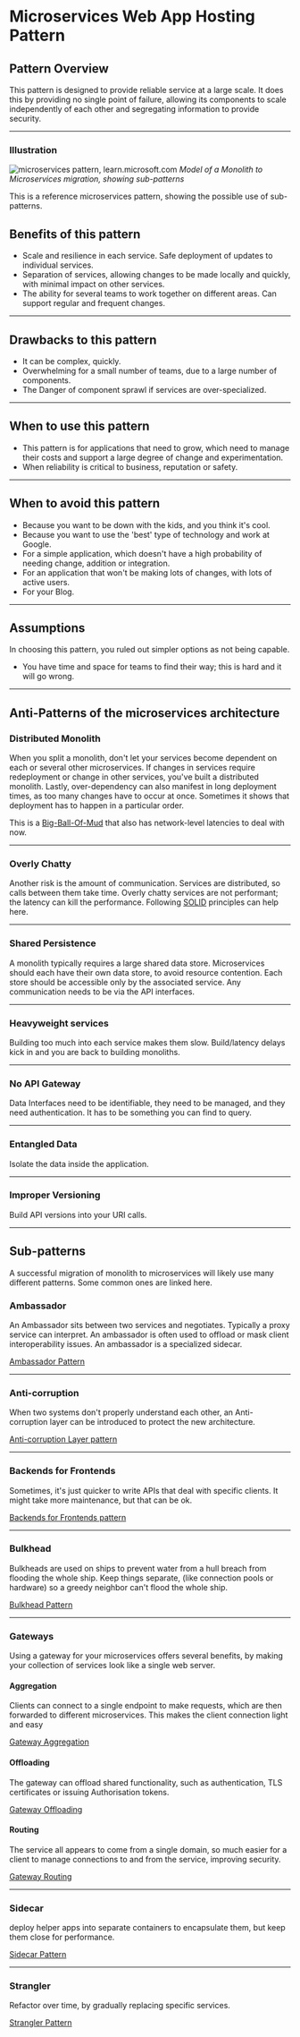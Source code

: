 # Microservices Web App Hosting Pattern

## Pattern Overview

This pattern is designed to provide reliable service at a large scale. It does
this by providing no single point of failure, allowing its components to
scale independently of each other and segregating information to provide
security.

***

### Illustration

![microservices pattern, learn.microsoft.com](./images/microservices-patterns.png)
*Model of a Monolith to Microservices migration, showing sub-patterns*

This is a reference microservices pattern, showing the possible use of sub-patterns.

## Benefits of this pattern

* Scale and resilience in each service.
Safe deployment of updates to individual services.
* Separation of services, allowing changes to be made locally and quickly, with
minimal impact on other services.
* The ability for several teams to work together on different areas. Can support
regular and frequent changes.

***

## Drawbacks to this pattern

* It can be complex, quickly.
* Overwhelming for a small number of teams, due to a large number of
components.
* The Danger of component sprawl if services are over-specialized.

***

## When to use this pattern

* This pattern is for applications that need to grow, which need to manage
their costs and support a large degree of change and experimentation.
* When reliability is critical to business, reputation or safety.

***

## When to avoid this pattern

* Because you want to be down with the kids, and you think it's cool.
* Because you want to use the 'best' type of technology and work at Google.
* For a simple application, which doesn't have a high probability of needing
change, addition or integration.
* For an application that won't be making lots of changes, with lots of
active users.
* For your Blog.

***

## Assumptions

In choosing this pattern, you ruled out simpler options as not being capable.

* You have time and space for teams to find their way; this is hard and it
will go wrong.

***

## Anti-Patterns of the microservices architecture

### Distributed Monolith

When you split a monolith, don't let your services become dependent on each
or several other microservices. If changes in services require redeployment or
change in other services, you've built a distributed monolith.
Lastly, over-dependency can also manifest in long deployment times, as too many
changes have to occur at once. Sometimes it shows that deployment has to
happen in a particular order.

This is a [Big-Ball-Of-Mud][def2] that also has network-level latencies to
deal with now.

[def2]: http://www.laputan.org/mud/mud.html#BigBallOfMud

***

### Overly Chatty

Another risk is the amount of communication. Services are distributed, so calls
between them take time. Overly chatty services are not performant; the latency
can kill the performance. Following [SOLID][def1] principles can help here.

[def1]: https://en.wikipedia.org/wiki/SOLID

***

### Shared Persistence

A monolith typically requires a large shared data store. Microservices should
each have their own data store, to avoid resource contention. Each store should
be accessible only by the associated service. Any communication needs to be via
the API interfaces.

***

### Heavyweight services

Building too much into each service makes them slow. Build/latency delays kick
in and you are back to building monoliths.

***

### No API Gateway

Data Interfaces need to be identifiable, they need to be managed, and they need
authentication. It has to be something you can find to query.

***

### Entangled Data

Isolate the data inside the application.

***

### Improper Versioning

Build API versions into your URI calls.

***

## Sub-patterns

A successful migration of monolith to microservices will likely use many
different patterns. Some common ones are linked here.

### Ambassador

An Ambassador sits between two services and negotiates. Typically a proxy
service can interpret. An ambassador is often used to offload or mask client
interoperability issues. An ambassador is a specialized sidecar.

[Ambassador Pattern](https://learn.microsoft.com/en-us/azure/architecture/patterns/ambassador)

***

### Anti-corruption

When two systems don't properly understand each other, an Anti-corruption
layer can be introduced to protect the new architecture.

[Anti-corruption Layer pattern](https://learn.microsoft.com/en-us/azure/architecture/patterns/anti-corruption-layer)

***

### Backends for Frontends

Sometimes, it's just quicker to write APIs that deal with specific clients. It
might take more maintenance, but that can be ok.

[Backends for Frontends pattern](https://learn.microsoft.com/en-us/azure/architecture/patterns/backends-for-frontends)

***

### Bulkhead

Bulkheads are used on ships to prevent water from a hull breach from flooding
the whole ship. Keep things separate, (like connection pools or hardware)
so a greedy neighbor can't flood the whole ship.

[Bulkhead Pattern](https://learn.microsoft.com/en-us/azure/architecture/patterns/bulkhead)

***

### Gateways

Using a gateway for your microservices offers several benefits, by making your
collection of services look like a single web server.

#### Aggregation

Clients can connect to a single endpoint to make requests, which are then
forwarded to different microservices. This makes the client connection light
and easy

[Gateway Aggregation](https://learn.microsoft.com/en-us/azure/architecture/patterns/gateway-aggregation)

#### Offloading

The gateway can offload shared functionality, such as authentication, TLS
certificates or issuing Authorisation tokens.

[Gateway Offloading](https://learn.microsoft.com/en-us/azure/architecture/patterns/gateway-offloading)

#### Routing

The service all appears to come from a single domain, so much easier for a
client to manage connections to and from the service, improving security.

[Gateway Routing](https://learn.microsoft.com/en-us/azure/architecture/patterns/gateway-routing)

***

### Sidecar

deploy helper apps into separate containers to encapsulate them, but keep
them close for performance.

[Sidecar Pattern](https://learn.microsoft.com/en-us/azure/architecture/patterns/sidecar)

***

### Strangler

Refactor over time, by gradually replacing specific services.

[Strangler Pattern](strangler-pattern.md)
